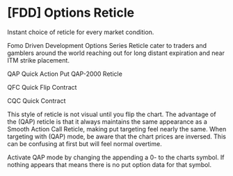 # [FDD] Options Reticle

Instant choice of reticle for every market condition.

Fomo Driven Development Options Series Reticle cater to traders and gamblers around the world reaching out for long distant expiration and near ITM strike placement.

QAP
Quick Action Put QAP-2000 Reticle

QFC
Quick Flip Contract

CQC
Quick Contract

This style of reticle is not visual until you flip the chart. The advantage of the (QAP) reticle is that it always maintains the same appearance as a Smooth Action Call Reticle, making put targeting feel nearly the same. When targeting with (QAP) mode, be aware that the chart prices are inversed. This can be confusing at first but will feel normal overtime.

Activate QAP mode by changing the appending a 0- to the charts symbol. If nothing appears that means there is no put option data for that symbol.
